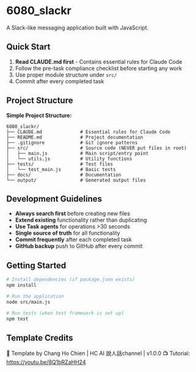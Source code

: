 # 6080_slackr

A Slack-like messaging application built with JavaScript.

## Quick Start

1. **Read CLAUDE.md first** - Contains essential rules for Claude Code
2. Follow the pre-task compliance checklist before starting any work
3. Use proper module structure under `src/`
4. Commit after every completed task

## Project Structure

**Simple Project Structure:**

```
6080_slackr/
├── CLAUDE.md              # Essential rules for Claude Code
├── README.md              # Project documentation
├── .gitignore             # Git ignore patterns
├── src/                   # Source code (NEVER put files in root)
│   ├── main.js            # Main script/entry point
│   └── utils.js           # Utility functions
├── tests/                 # Test files
│   └── test_main.js       # Basic tests
├── docs/                  # Documentation
└── output/                # Generated output files
```

## Development Guidelines

- **Always search first** before creating new files
- **Extend existing** functionality rather than duplicating
- **Use Task agents** for operations >30 seconds
- **Single source of truth** for all functionality
- **Commit frequently** after each completed task
- **GitHub backup** push to GitHub after every commit

## Getting Started

```bash
# Install dependencies (if package.json exists)
npm install

# Run the application
node src/main.js

# Run tests (when test framework is set up)
npm test
```

## Template Credits

🎯 Template by Chang Ho Chien | HC AI 說人話channel | v1.0.0
📺 Tutorial: https://youtu.be/8Q1bRZaHH24
